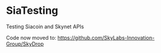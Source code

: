 # SiaTesting

Testing Siacoin and Skynet APIs

Code now moved to: https://github.com/SkyLabs-Innovation-Group/SkyDrop
